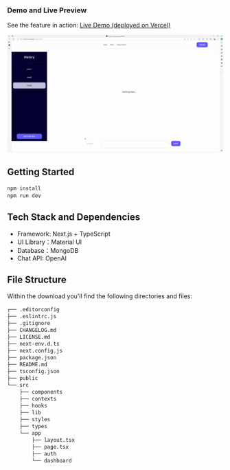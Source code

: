 ### Demo and Live Preview

See the feature in action:
 [Live Demo (deployed on Vercel)](https://bit-demo.vercel.app/)
 
![Feature Demo](https://github.com/QuinnyT/bit-demo/blob/master/public/bit-gif.GIF)


## Getting Started

```bash
npm install
npm run dev
```

## Tech Stack and Dependencies
- Framework: Next.js + TypeScript
- UI Library：Material UI
- Database：MongoDB
- Chat API: OpenAI
  
## File Structure

Within the download you'll find the following directories and files:

```
┌── .editorconfig
├── .eslintrc.js
├── .gitignore
├── CHANGELOG.md
├── LICENSE.md
├── next-env.d.ts
├── next.config.js
├── package.json
├── README.md
├── tsconfig.json
├── public
└── src
	├── components
	├── contexts
	├── hooks
	├── lib
	├── styles
	├── types
	└── app
		├── layout.tsx
		├── page.tsx
		├── auth
		└── dashboard
```
